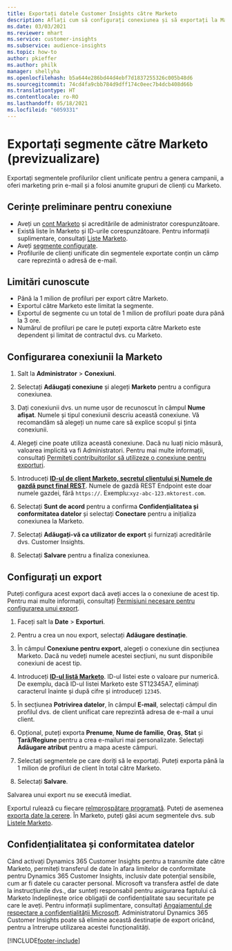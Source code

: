 ```yaml
---
title: Exportați datele Customer Insights către Marketo
description: Aflați cum să configurați conexiunea și să exportați la Marketo.
ms.date: 03/03/2021
ms.reviewer: mhart
ms.service: customer-insights
ms.subservice: audience-insights
ms.topic: how-to
author: pkieffer
ms.author: philk
manager: shellyha
ms.openlocfilehash: b5a644e286bd44d4ebf7d1837255326c005b48d6
ms.sourcegitcommit: 74cd4fa9cbb784d9dff174c0eec7b4dcb408d66b
ms.translationtype: HT
ms.contentlocale: ro-RO
ms.lasthandoff: 05/18/2021
ms.locfileid: "6059331"
---
```

# <a name="export-segments-to-marketo-preview"></a>Exportați segmente către Marketo (previzualizare)

Exportați segmentele profilurilor client unificate pentru a genera campanii, a oferi marketing prin e-mail și a folosi anumite grupuri de clienți cu Marketo.

## <a name="prerequisites-for-connection"></a>Cerințe preliminare pentru conexiune

-   Aveți un [cont Marketo](https://login.marketo.com/) și acreditările de administrator corespunzătoare.
-   Există liste în Marketo și ID-urile corespunzătoare. Pentru informații suplimentare, consultați [Liste Marketo](https://docs.marketo.com/display/public/DOCS/Understanding+Static+Lists).
-   Aveți [segmente configurate](segments.md).
-   Profilurile de clienți unificate din segmentele exportate conțin un câmp care reprezintă o adresă de e-mail.

## <a name="known-limitations"></a>Limitări cunoscute

- Până la 1 milion de profiluri per export către Marketo.
- Exportul către Marketo este limitat la segmente.
- Exportul de segmente cu un total de 1 milion de profiluri poate dura până la 3 ore. 
- Numărul de profiluri pe care le puteți exporta către Marketo este dependent și limitat de contractul dvs. cu Marketo.

## <a name="set-up-connection-to-marketo"></a>Configurarea conexiunii la Marketo

1. Salt la **Administrator** > **Conexiuni**.

1. Selectați **Adăugați conexiune** și alegeți **Marketo** pentru a configura conexiunea.

1. Dați conexiunii dvs. un nume ușor de recunoscut în câmpul **Nume afișat**. Numele și tipul conexiunii descriu această conexiune. Vă recomandăm să alegeți un nume care să explice scopul și ținta conexiunii.

1. Alegeți cine poate utiliza această conexiune. Dacă nu luați nicio măsură, valoarea implicită va fi Administratori. Pentru mai multe informații, consultați [Permiteți contribuitorilor să utilizeze o conexiune pentru exporturi](connections.md#allow-contributors-to-use-a-connection-for-exports).

1. Introduceți **[ID-ul de client Marketo, secretul clientului și Numele de gazdă punct final REST](https://developers.marketo.com/rest-api/authentication/)**. Numele de gazdă REST Endpoint este doar numele gazdei, fără `https://`. Exemplu:`xyz-abc-123.mktorest.com`. 

1. Selectați **Sunt de acord** pentru a confirma **Confidențialitatea și conformitatea datelor** și selectați **Conectare** pentru a inițializa conexiunea la Marketo.

1. Selectați **Adăugați-vă ca utilizator de export** și furnizați acreditările dvs. Customer Insights.

1. Selectați **Salvare** pentru a finaliza conexiunea.

## <a name="configure-an-export"></a>Configurați un export

Puteți configura acest export dacă aveți acces la o conexiune de acest tip. Pentru mai multe informații, consultați [Permisiuni necesare pentru configurarea unui export](export-destinations.md#set-up-a-new-export).

1. Faceți salt la **Date** > **Exporturi**.

1. Pentru a crea un nou export, selectați **Adăugare destinație**.

1. În câmpul **Conexiune pentru export**, alegeți o conexiune din secțiunea Marketo. Dacă nu vedeți numele acestei secțiuni, nu sunt disponibile conexiuni de acest tip.

1. Introduceți **[ID-ul listă Marketo](https://docs.marketo.com/display/public/DOCS/Understanding+Static+Lists)**. ID-ul listei este o valoare pur numerică. De exemplu, dacă ID-ul listei Marketo este ST12345A7, eliminați caracterul înainte și după cifre și introduceți `12345`. 

1. În secțiunea **Potrivirea datelor**, în câmpul **E-mail**, selectați câmpul din profilul dvs. de client unificat care reprezintă adresa de e-mail a unui client. 

1. Opțional, puteți exporta **Prenume**, **Nume de familie**, **Oraș**, **Stat** și **Țară/Regiune** pentru a crea e-mailuri mai personalizate. Selectați **Adăugare atribut** pentru a mapa aceste câmpuri.

1. Selectați segmentele pe care doriți să le exportați. Puteți exporta până la 1 milion de profiluri de client în total către Marketo.

1. Selectați **Salvare**.

Salvarea unui export nu se execută imediat.

Exportul rulează cu fiecare [reîmprospătare programată](system.md#schedule-tab). Puteți de asemenea [exporta date la cerere](export-destinations.md#run-exports-on-demand). În Marketo, puteți găsi acum segmentele dvs. sub [Listele Marketo](https://docs.marketo.com/display/public/DOCS/Understanding+Static+Lists).


## <a name="data-privacy-and-compliance"></a>Confidențialitatea și conformitatea datelor

Când activați Dynamics 365 Customer Insights pentru a transmite date către Marketo, permiteți transferul de date în afara limitelor de conformitate pentru Dynamics 365 Customer Insights, inclusiv date potențial sensibile, cum ar fi datele cu caracter personal. Microsoft va transfera astfel de date la instrucțiunile dvs., dar sunteți responsabil pentru asigurarea faptului că Marketo îndeplinește orice obligații de confidențialitate sau securitate pe care le aveți. Pentru informații suplimentare, consultați [Angajamentul de respectare a confidențialității Microsoft](https://go.microsoft.com/fwlink/?linkid=396732).
Administratorul Dynamics 365 Customer Insights poate să elimine această destinație de export oricând, pentru a întrerupe utilizarea acestei funcționalități.


[!INCLUDE[footer-include](../includes/footer-banner.md)]
